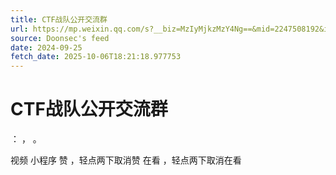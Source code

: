 ```yaml
---
title: CTF战队公开交流群
url: https://mp.weixin.qq.com/s?__biz=MzIyMjkzMzY4Ng==&mid=2247508192&idx=1&sn=6d67f5287aff466802a50c83de3aea5a
source: Doonsec's feed
date: 2024-09-25
fetch_date: 2025-10-06T18:21:18.977753
---
```


# CTF战队公开交流群

：
，
。

视频
小程序
赞
，轻点两下取消赞
在看
，轻点两下取消在看